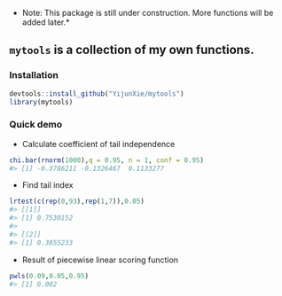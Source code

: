 
<!-- README.md is generated from README.Rmd. Please edit that file -->
-   Note: This package is still under construction. More functions will be added later.\*

`mytools` is a collection of my own functions.
----------------------------------------------

### Installation

``` r
devtools::install_github("YijunXie/mytools")
library(mytools)
```

### Quick demo

-   Calculate coefficient of tail independence

``` r
chi.bar(rnorm(1000),q = 0.95, n = 1, conf = 0.95)
#> [1] -0.3786211 -0.1326467  0.1133277
```

-   Find tail index

``` r
lrtest(c(rep(0,93),rep(1,7)),0.05)  
#> [[1]]
#> [1] 0.7530152
#> 
#> [[2]]
#> [1] 0.3855233
```

-   Result of piecewise linear scoring function

``` r
pwls(0.09,0.05,0.95)
#> [1] 0.002
```
